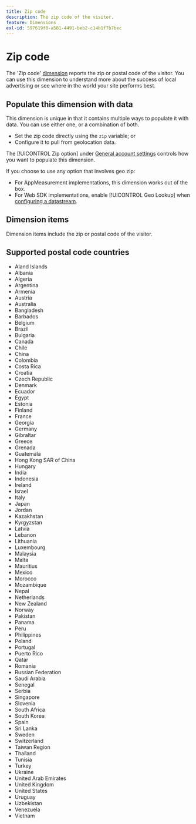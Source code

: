 ```yaml
---
title: Zip code
description: The zip code of the visitor.
feature: Dimensions
exl-id: 597619f8-a581-4491-beb2-c14b1f7b7bec
---
```

# Zip code

The 'Zip code' [dimension](overview.md) reports the zip or postal code of the visitor. You can use this dimension to understand more about the success of local advertising or see where in the world your site performs best.

## Populate this dimension with data

This dimension is unique in that it contains multiple ways to populate it with data. You can use either one, or a combination of both.

* Set the zip code directly using the `zip` variable; or
* Configure it to pull from geolocation data.

The [!UICONTROL Zip option] under [General account settings](/help/admin/tools/c-manage-report-suites/c-edit-report-suites/general/general-acct-settings-admin.md) controls how you want to populate this dimension.

If you choose to use any option that involves geo zip:

* For AppMeasurement implementations, this dimension works out of the box.
* For Web SDK implementations, enable [!UICONTROL Geo Lookup] when [configuring a datastream](https://experienceleague.adobe.com/docs/experience-platform/datastreams/configure.html).

## Dimension items

Dimension items include the zip or postal code of the visitor.

## Supported postal code countries

* Aland Islands
* Albania
* Algeria
* Argentina
* Armenia
* Austria
* Australia
* Bangladesh
* Barbados
* Belgium
* Brazil
* Bulgaria
* Canada
* Chile
* China
* Colombia
* Costa Rica
* Croatia
* Czech Republic
* Denmark
* Ecuador
* Egypt
* Estonia
* Finland
* France
* Georgia
* Germany
* Gibraltar
* Greece
* Grenada
* Guatemala
* Hong Kong SAR of China
* Hungary
* India
* Indonesia
* Ireland
* Israel
* Italy
* Japan
* Jordan
* Kazakhstan
* Kyrgyzstan
* Latvia
* Lebanon
* Lithuania
* Luxembourg
* Malaysia
* Malta
* Mauritius
* Mexico
* Morocco
* Mozambique
* Nepal
* Netherlands
* New Zealand
* Norway
* Pakistan
* Panama
* Peru
* Philippines
* Poland
* Portugal
* Puerto Rico
* Qatar
* Romania
* Russian Federation
* Saudi Arabia
* Senegal
* Serbia
* Singapore
* Slovenia
* South Africa
* South Korea
* Spain
* Sri Lanka
* Sweden
* Switzerland
* Taiwan Region
* Thailand
* Tunisia
* Turkey
* Ukraine
* United Arab Emirates
* United Kingdom
* United States
* Uruguay
* Uzbekistan
* Venezuela
* Vietnam
